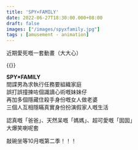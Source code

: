 ```yaml
---
title: 'SPY×FAMILY'
date: 2022-06-27T18:30:00.000+08:00
draft: false
images: ["/images/spyxfamily.jpg"]
tags : [amusement - animation]
---
```


近期愛死嘅一套動畫（大大心）  

{{<youtube VRxEEBa1XU>}}

**SPY×FAMILY**  
間諜男為求執行任務要組織家庭  
誤打誤撞揀咗個識讀心術嘅妹妹仔  
再加多個隱藏住殺手身份嘅女人做老婆  
三個人互相隱瞞真實身份扮演假家人嘅生活    
  
認真嘅「爸爸」、天然呆嘅「媽媽」、超可愛嘅「囡囡」  
大爆笑喇呢套  
  
敲碗坐等10月嘅第二季！！！  
